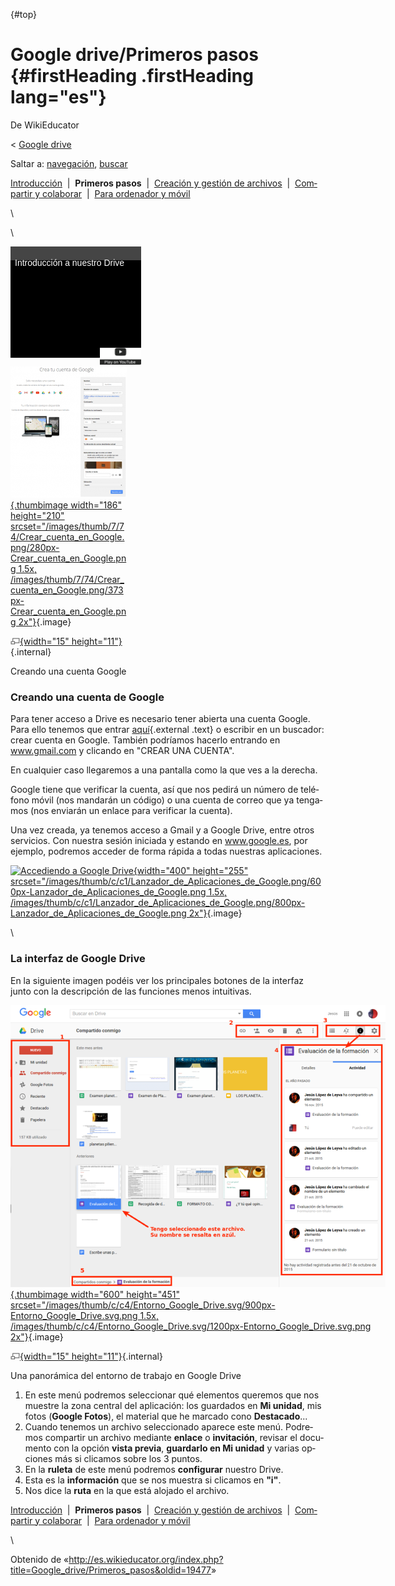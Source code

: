 <div id="content" class="mw-body" role="main">

[](){#top}
<div id="mw-js-message" style="display:none;">

</div>

<span dir="auto">Google drive/Primeros pasos</span> {#firstHeading .firstHeading lang="es"}
===================================================

<div id="bodyContent">

<div id="siteSub">

De WikiEducator

</div>

<div id="contentSub">

<span class="subpages">&lt; [Google
drive](/Google_drive "Google drive")</span>

</div>

<div id="jump-to-nav" class="mw-jump">

Saltar a: [navegación](#mw-navigation), [buscar](#p-search)

</div>

<div id="mw-content-text" class="mw-content-ltr" lang="es" dir="ltr">

<div id="SimpleNav" class="navigation">

<div id="ProjectNavPages">

[Introducción](/Google_drive/Introducci%C3%B3n "Google drive/Introducción")
 |  **Primeros pasos**  |  [Creación y gestión de
archivos](/Google_drive/Creaci%C3%B3n_y_gesti%C3%B3n_de_archivos_en_Google_Drive "Google drive/Creación y gestión de archivos en Google Drive")
 |  [Compartir y
colaborar](/Google_drive/Compartir_y_colaborar_en_Google_Drive "Google drive/Compartir y colaborar en Google Drive")
 |  [Para ordenador y
móvil](/Google_drive/Google_Drive_para_ordenador_y_m%C3%B3vil "Google drive/Google Drive para ordenador y móvil")

</div>

</div>

\

\

<div class="plainlinks floatright">

[](https://www.youtube.com/watch?v=EfBzfHZTm10%26rel%3D0&t=0)
<div class="weYouTube" data-ytid="EfBzfHZTm10&amp;rel=0"
data-thumbnail="Google Drive Logo.svg" data-list="" data-index=""
data-target="non_blank"
style="width:209px; height:178px; background: black; position: relative;">

![](images/clear1x1.gif){width="209" height="178"}
<div class="weYouTubeTitleContainer"
style="color: white; background: rgba(69,69,69,75); position: absolute; top: 0px; width: 100%; height: 18px; font: 14px sans-serif; padding-top: 4px;">

<span class="weYouTubeTitle" style="padding-left: 0.5em;">Introducción a
nuestro Drive</span>

</div>

<div class="weYouTubePlay"
style="position:absolute; top: 148px; left: 143px;">

![](images/start_play_YouTube.png)

</div>

</div>

</div>

<div class="thumb tright">

<div class="thumbinner" style="width:188px;">

[![](images/186px-Crear_cuenta_en_Google.png){.thumbimage width="186"
height="210"
srcset="/images/thumb/7/74/Crear_cuenta_en_Google.png/280px-Crear_cuenta_en_Google.png 1.5x, /images/thumb/7/74/Crear_cuenta_en_Google.png/373px-Crear_cuenta_en_Google.png 2x"}](/Archivo:Crear_cuenta_en_Google.png){.image}
<div class="thumbcaption">

<div class="magnify">

[![](images/magnify-clip.png){width="15"
height="11"}](/Archivo:Crear_cuenta_en_Google.png "Aumentar"){.internal}

</div>

Creando una cuenta Google

</div>

</div>

</div>

### <span id="Creando_una_cuenta_de_Google" class="mw-headline">Creando una cuenta de Google</span>

Para tener acceso a Drive es necesario tener abierta una cuenta Google.
Para ello tenemos que entrar
[aquí](https://accounts.google.com/SignUp?hl=es){.external .text} o
escribir en un buscador: crear cuenta en Google. También podríamos
hacerlo entrando en www.gmail.com y clicando en "CREAR UNA CUENTA".

En cualquier caso llegaremos a una pantalla como la que ves a la
derecha.

Google tiene que verificar la cuenta, así que nos pedirá un número de
teléfono móvil (nos mandarán un código) o una cuenta de correo que ya
tengamos (nos enviarán un enlace para verificar la cuenta).

Una vez creada, ya tenemos acceso a Gmail y a Google Drive, entre otros
servicios. Con nuestra sesión iniciada y estando en www.google.es, por
ejemplo, podremos acceder de forma rápida a todas nuestras aplicaciones.

<div class="center">

<div class="floatnone">

[![Accediendo a Google
Drive](images/400px-Lanzador_de_Aplicaciones_de_Google.png){width="400"
height="255"
srcset="/images/thumb/c/c1/Lanzador_de_Aplicaciones_de_Google.png/600px-Lanzador_de_Aplicaciones_de_Google.png 1.5x, /images/thumb/c/c1/Lanzador_de_Aplicaciones_de_Google.png/800px-Lanzador_de_Aplicaciones_de_Google.png 2x"}](/Archivo:Lanzador_de_Aplicaciones_de_Google.png "Accediendo a Google Drive"){.image}

</div>

</div>

\

### <span id="La_interfaz_de_Google_Drive" class="mw-headline">La interfaz de Google Drive</span>

En la siguiente imagen podéis ver los principales botones de la interfaz
junto con la descripción de las funciones menos intuitivas.

<div class="thumb tright">

<div class="thumbinner" style="width:602px;">

[![](images/600px-Entorno_Google_Drive.svg.png){.thumbimage width="600"
height="451"
srcset="/images/thumb/c/c4/Entorno_Google_Drive.svg/900px-Entorno_Google_Drive.svg.png 1.5x, /images/thumb/c/c4/Entorno_Google_Drive.svg/1200px-Entorno_Google_Drive.svg.png 2x"}](/Archivo:Entorno_Google_Drive.svg){.image}
<div class="thumbcaption">

<div class="magnify">

[![](images/magnify-clip.png){width="15"
height="11"}](/Archivo:Entorno_Google_Drive.svg "Aumentar"){.internal}

</div>

Una panorámica del entorno de trabajo en Google Drive

</div>

</div>

</div>

1.  En este menú podremos seleccionar qué elementos queremos que nos
    muestre la zona central del aplicación: los guardados en **Mi
    unidad**, mis fotos (**Google Fotos**), el material que he marcado
    cono **Destacado**...
2.  Cuando tenemos un archivo seleccionado aparece este menú. Podremos
    compartir un archivo mediante **enlace** o **invitación**, revisar
    el documento con la opción **vista previa**, **guardarlo en Mi
    unidad** y varias opciones más si clicamos sobre los 3 puntos.
3.  En la **ruleta** de este menú podremos **configurar** nuestro Drive.
4.  Esta es la **información** que se nos muestra si clicamos en
    **"i"**.
5.  Nos dice la **ruta** en la que está alojado el archivo.

<div id="SimpleNav" class="navigation">

<div id="ProjectNavPages">

[Introducción](/Google_drive/Introducci%C3%B3n "Google drive/Introducción")
 |  **Primeros pasos**  |  [Creación y gestión de
archivos](/Google_drive/Creaci%C3%B3n_y_gesti%C3%B3n_de_archivos_en_Google_Drive "Google drive/Creación y gestión de archivos en Google Drive")
 |  [Compartir y
colaborar](/Google_drive/Compartir_y_colaborar_en_Google_Drive "Google drive/Compartir y colaborar en Google Drive")
 |  [Para ordenador y
móvil](/Google_drive/Google_Drive_para_ordenador_y_m%C3%B3vil "Google drive/Google Drive para ordenador y móvil")

</div>

</div>

\

</div>

<div class="printfooter">

Obtenido de
«<http://es.wikieducator.org/index.php?title=Google_drive/Primeros_pasos&oldid=19477>»

</div>

<div id="catlinks" class="catlinks catlinks-allhidden">

</div>

<div class="visualClear">

</div>

</div>

</div>
